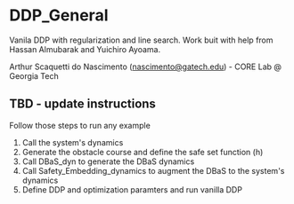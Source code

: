 # DDP_General
Vanila DDP with regularization and line search. Work buit with help from Hassan Almubarak and Yuichiro Ayoama.

Arthur Scaquetti do Nascimento (nascimento@gatech.edu) - CORE Lab @ Georgia Tech

## TBD - update instructions
Follow those steps to run any example
1. Call the system's dynamics
2. Generate the obstacle course and define the safe set function (h)
3. Call DBaS_dyn to generate the DBaS dynamics
4. Call Safety_Embedding_dynamics to augment the DBaS to the system's dynamics
5. Define DDP and optimization paramters and run vanilla DDP
